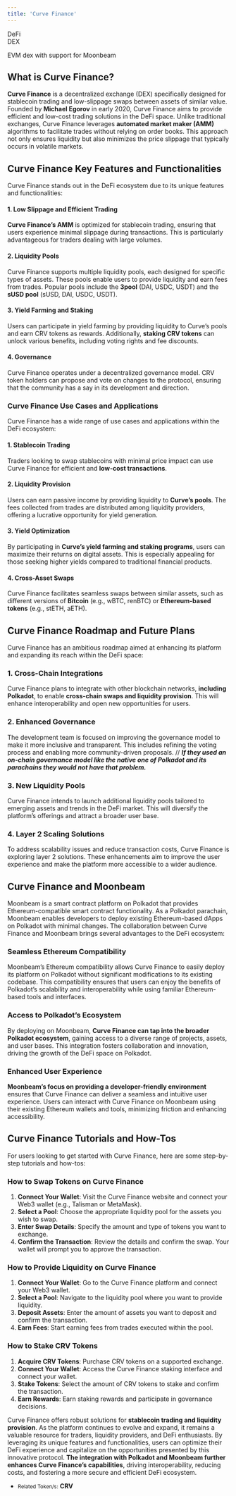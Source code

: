 ```yaml
---
title: 'Curve Finance'
---
```

DeFi  
 DEX  

EVM dex with support for Moonbeam

What is Curve Finance?
----------------------

**Curve Finance** is a decentralized exchange (DEX) specifically designed for stablecoin trading and low-slippage swaps between assets of similar value. Founded by **Michael Egorov** in early 2020, Curve Finance aims to provide efficient and low-cost trading solutions in the DeFi space. Unlike traditional exchanges, Curve Finance leverages **automated market maker (AMM)** algorithms to facilitate trades without relying on order books. This approach not only ensures liquidity but also minimizes the price slippage that typically occurs in volatile markets.

Curve Finance Key Features and Functionalities
----------------------------------------------

Curve Finance stands out in the DeFi ecosystem due to its unique features and functionalities:

#### 1. Low Slippage and Efficient Trading

**Curve Finance’s AMM** is optimized for stablecoin trading, ensuring that users experience minimal slippage during transactions. This is particularly advantageous for traders dealing with large volumes.

#### 2. Liquidity Pools

Curve Finance supports multiple liquidity pools, each designed for specific types of assets. These pools enable users to provide liquidity and earn fees from trades. Popular pools include the **3pool** (DAI, USDC, USDT) and the **sUSD pool** (sUSD, DAI, USDC, USDT).

#### 3. Yield Farming and Staking

Users can participate in yield farming by providing liquidity to Curve’s pools and earn CRV tokens as rewards. Additionally, **staking CRV tokens** can unlock various benefits, including voting rights and fee discounts.

#### 4. Governance

Curve Finance operates under a decentralized governance model. CRV token holders can propose and vote on changes to the protocol, ensuring that the community has a say in its development and direction.

### Curve Finance Use Cases and Applications

Curve Finance has a wide range of use cases and applications within the DeFi ecosystem:

#### 1. Stablecoin Trading

Traders looking to swap stablecoins with minimal price impact can use Curve Finance for efficient and **low-cost transactions**.

#### 2. Liquidity Provision

Users can earn passive income by providing liquidity to **Curve’s pools**. The fees collected from trades are distributed among liquidity providers, offering a lucrative opportunity for yield generation.

#### 3. Yield Optimization

By participating in **Curve’s yield farming and staking programs**, users can maximize their returns on digital assets. This is especially appealing for those seeking higher yields compared to traditional financial products.

#### 4. Cross-Asset Swaps

Curve Finance facilitates seamless swaps between similar assets, such as different versions of **Bitcoin** (e.g., wBTC, renBTC) or **Ethereum-based tokens** (e.g., stETH, aETH).

Curve Finance Roadmap and Future Plans
--------------------------------------

Curve Finance has an ambitious roadmap aimed at enhancing its platform and expanding its reach within the DeFi space:

### 1. Cross-Chain Integrations

Curve Finance plans to integrate with other blockchain networks, **including Polkadot**, to enable **cross-chain swaps and liquidity provision**. This will enhance interoperability and open new opportunities for users.

### 2. Enhanced Governance

The development team is focused on improving the governance model to make it more inclusive and transparent. This includes refining the voting process and enabling more community-driven proposals. // ***If they used an on-chain governance model like the native one of Polkadot and its parachains they would not have that problem.***

### 3. New Liquidity Pools

Curve Finance intends to launch additional liquidity pools tailored to emerging assets and trends in the DeFi market. This will diversify the platform’s offerings and attract a broader user base.

### 4. Layer 2 Scaling Solutions

To address scalability issues and reduce transaction costs, Curve Finance is exploring layer 2 solutions. These enhancements aim to improve the user experience and make the platform more accessible to a wider audience.

Curve Finance and Moonbeam
--------------------------

Moonbeam is a smart contract platform on Polkadot that provides Ethereum-compatible smart contract functionality. As a Polkadot parachain, Moonbeam enables developers to deploy existing Ethereum-based dApps on Polkadot with minimal changes. The collaboration between Curve Finance and Moonbeam brings several advantages to the DeFi ecosystem:

### Seamless Ethereum Compatibility

Moonbeam’s Ethereum compatibility allows Curve Finance to easily deploy its platform on Polkadot without significant modifications to its existing codebase. This compatibility ensures that users can enjoy the benefits of Polkadot’s scalability and interoperability while using familiar Ethereum-based tools and interfaces.

### Access to Polkadot’s Ecosystem

By deploying on Moonbeam, **Curve Finance can tap into the broader Polkadot ecosystem**, gaining access to a diverse range of projects, assets, and user bases. This integration fosters collaboration and innovation, driving the growth of the DeFi space on Polkadot.

### Enhanced User Experience

**Moonbeam’s focus on providing a developer-friendly environment** ensures that Curve Finance can deliver a seamless and intuitive user experience. Users can interact with Curve Finance on Moonbeam using their existing Ethereum wallets and tools, minimizing friction and enhancing accessibility.

Curve Finance Tutorials and How-Tos
-----------------------------------

For users looking to get started with Curve Finance, here are some step-by-step tutorials and how-tos:

### How to Swap Tokens on Curve Finance

1. **Connect Your Wallet**: Visit the Curve Finance website and connect your Web3 wallet (e.g., Talisman or MetaMask).
2. **Select a Pool**: Choose the appropriate liquidity pool for the assets you wish to swap.
3. **Enter Swap Details**: Specify the amount and type of tokens you want to exchange.
4. **Confirm the Transaction**: Review the details and confirm the swap. Your wallet will prompt you to approve the transaction.

### How to Provide Liquidity on Curve Finance

1. **Connect Your Wallet**: Go to the Curve Finance platform and connect your Web3 wallet.
2. **Select a Pool**: Navigate to the liquidity pool where you want to provide liquidity.
3. **Deposit Assets**: Enter the amount of assets you want to deposit and confirm the transaction.
4. **Earn Fees**: Start earning fees from trades executed within the pool.

### How to Stake CRV Tokens

1. **Acquire CRV Tokens**: Purchase CRV tokens on a supported exchange.
2. **Connect Your Wallet**: Access the Curve Finance staking interface and connect your wallet.
3. **Stake Tokens**: Select the amount of CRV tokens to stake and confirm the transaction.
4. **Earn Rewards**: Earn staking rewards and participate in governance decisions.

Curve Finance offers robust solutions for **stablecoin trading and liquidity provision**. As the platform continues to evolve and expand, it remains a valuable resource for traders, liquidity providers, and DeFi enthusiasts. By leveraging its unique features and functionalities, users can optimize their DeFi experience and capitalize on the opportunities presented by this innovative protocol. **The integration with Polkadot and Moonbeam further enhances Curve Finance’s capabilities**, driving interoperability, reducing costs, and fostering a more secure and efficient DeFi ecosystem.

- <small>Related Token/s:</small> **CRV**
